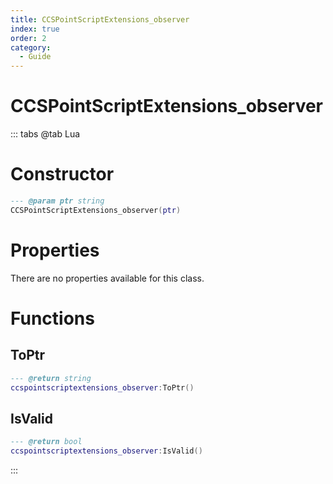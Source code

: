 ```yaml
---
title: CCSPointScriptExtensions_observer
index: true
order: 2
category:
  - Guide
---
```


# CCSPointScriptExtensions_observer

::: tabs
@tab Lua
# Constructor
```lua
--- @param ptr string
CCSPointScriptExtensions_observer(ptr)
```
# Properties
There are no properties available for this class.
# Functions
## ToPtr
```lua
--- @return string
ccspointscriptextensions_observer:ToPtr()
```
## IsValid
```lua
--- @return bool
ccspointscriptextensions_observer:IsValid()
```

:::